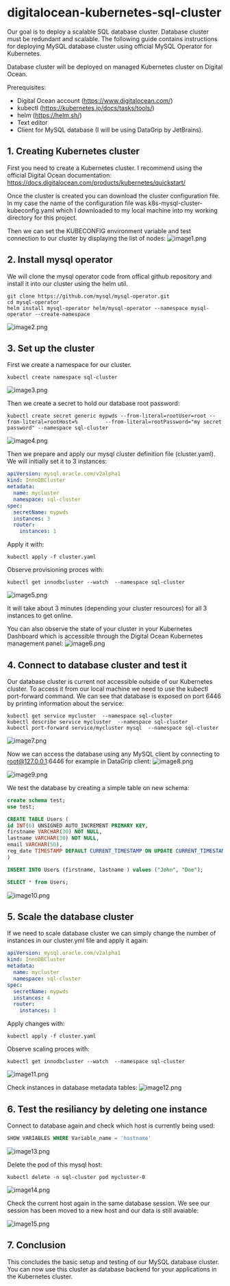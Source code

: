 # digitalocean-kubernetes-sql-cluster

Our goal is to deploy a scalable SQL database cluster. Database cluster must be redundant and scalable.
The following guide contains instructions for deploying MySQL database cluster using official MySQL Operator for Kubernetes.

Database cluster will be deployed on managed Kubernetes cluster on Digital Ocean.

Prerequisites:
- Digital Ocean account (https://www.digitalocean.com/)
- kubectl (https://kubernetes.io/docs/tasks/tools/)
- helm (https://helm.sh/)
- Text editor
- Client for MySQL database (I will be using DataGrip by JetBrains).

## 1. Creating Kubernetes cluster

First you need to create a Kubernetes cluster. I recommend using the official Digital Ocean documentation: https://docs.digitalocean.com/products/kubernetes/quickstart/

Once the cluster is created you can download the cluster configuration file. In my case the name of the configuration file was k8s-mysql-cluster-kubeconfig.yaml which I downloaded to my local machine into my working directory for this project.

Then we can set the KUBECONFIG environment variable and test connection to our cluster by displaying the list of nodes:
![image1.png](images/image1.png)

## 2. Install mysql operator

We will clone the mysql operator code from offical github repository and install it into our cluster using the helm util.
```
git clone https://github.com/mysql/mysql-operator.git
cd mysql-operator
helm install mysql-operator helm/mysql-operator --namespace mysql-operator --create-namespace
```
![image2.png](images/image2.png)

## 3. Set up the cluster

First we create a namespace for our cluster. 
```
kubectl create namespace sql-cluster
```
![image3.png](images/image3.png)

Then we create a secret to hold our database root password:
```
kubectl create secret generic mypwds --from-literal=rootUser=root --from-literal=rootHost=%         --from-literal=rootPassword="my secret password" --namespace sql-cluster
```
![image4.png](images/image4.png)

Then we prepare and apply our mysql cluster definition file (cluster.yaml). We will initially set it to 3 instances:
```yaml
apiVersion: mysql.oracle.com/v2alpha1
kind: InnoDBCluster
metadata:
  name: mycluster
  namespace: sql-cluster
spec:
  secretName: mypwds
  instances: 3
  router:
    instances: 1
```    

Apply it with:
```
kubectl apply -f cluster.yaml
```

Observe provisioning proces with:
```
kubectl get innodbcluster --watch  --namespace sql-cluster
```

![image5.png](images/image5.png)

It will take about 3 minutes (depending your cluster resources) for all 3 instances to get online.

You can also observe the state of your cluster in your Kubernetes Dashboard which is accessible through the Digital Ocean Kubernetes management panel:
![image6.png](images/image6.png)


## 4. Connect to database cluster and test it

Our database cluster is current not accessible outside of our Kubernetes cluster. To access it from our local machine we need to use the kubectl port-forward command. We can see that database is exposed on port 6446 by printing information about the service:

```
kubectl get service mycluster  --namespace sql-cluster
kubectl describe service mycluster  --namespace sql-cluster
kubectl port-forward service/mycluster mysql  --namespace sql-cluster
```
![image7.png](images/image7.png)

Now we can access the database using any MySQL client by connecting to root@127.0.0.1:6446 for example in DataGrip client:
![image8.png](images/image8.png)

![image9.png](images/image9.png)

We test the database by creating a simple table on new schema:
```sql
create schema test;
use test;

CREATE TABLE Users (
id INT(6) UNSIGNED AUTO_INCREMENT PRIMARY KEY,
firstname VARCHAR(30) NOT NULL,
lastname VARCHAR(30) NOT NULL,
email VARCHAR(50),
reg_date TIMESTAMP DEFAULT CURRENT_TIMESTAMP ON UPDATE CURRENT_TIMESTAMP
)

INSERT INTO Users (firstname, lastname ) values ("John", "Doe");

SELECT * from Users;
```

![image10.png](images/image10.png)

## 5. Scale the database cluster

If we need to scale database cluster we can simply change the number of instances in our cluster.yml file and apply it again:

```yaml
apiVersion: mysql.oracle.com/v2alpha1
kind: InnoDBCluster
metadata:
  name: mycluster
  namespace: sql-cluster
spec:
  secretName: mypwds
  instances: 4
  router:
    instances: 1
```

Apply changes with:
```
kubectl apply -f cluster.yaml
```

Observe scaling proces with:
```
kubectl get innodbcluster --watch  --namespace sql-cluster
```

![image11.png](images/image11.png)

Check instances in database metadata tables:
![image12.png](images/image12.png)

## 6. Test the resiliancy by deleting one instance

Connect to database again and check which host is currently being used:
```sql
SHOW VARIABLES WHERE Variable_name = 'hostname'
```
![image13.png](images/image13.png)

Delete the pod of this mysql host:
```
kubectl delete -n sql-cluster pod mycluster-0
```
![image14.png](images/image14.png)

Check the current host again in the same database session. We see our session has been moved to a new host and our data is still avaiable:

![image15.png](images/image15.png)


## 7. Conclusion

This concludes the basic setup and testing of our MySQL database cluster.
You can now use this cluster as database backend for your applications in the Kubernetes cluster.
